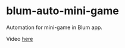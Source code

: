 # blum-auto-mini-game
Automation for mini-game in Blum app.

Video [here](https://youtu.be/5Wnck1u2rqs?si=qeI0Qtlz3XghBOoH)
